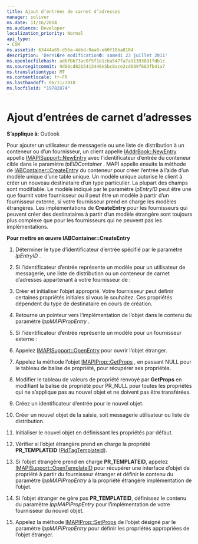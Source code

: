 ```yaml
---
title: Ajout d’entrées de carnet d’adresses
manager: soliver
ms.date: 11/16/2014
ms.audience: Developer
localization_priority: Normal
api_type:
- COM
ms.assetid: 63444a65-d56a-4dbd-9aa6-e60f18ba8104
description: 'Derni�re modification�: samedi 23 juillet 2011'
ms.openlocfilehash: adbfbb73ac0f5f1e1cba547fa7a91393891fdb1c
ms.sourcegitcommit: 9d60cd82b5413446e5bc8ace2cd689f683fb41a7
ms.translationtype: MT
ms.contentlocale: fr-FR
ms.lasthandoff: 06/11/2018
ms.locfileid: "19782874"
---
```

# <a name="adding-address-book-entries"></a>Ajout d’entrées de carnet d’adresses

  
  
**S’applique à**: Outlook 
  
Pour ajouter un utilisateur de messagerie ou une liste de distribution à un conteneur ou d’un fournisseur, un client appelle [IAddrBook::NewEntry](iaddrbook-newentry.md) appelle [IMAPISupport::NewEntry](imapisupport-newentry.md) avec l’identificateur d’entrée du conteneur cible dans le paramètre _lpEIDContainer_ . MAPI appelle ensuite la méthode de [IABContainer::CreateEntry](iabcontainer-createentry.md) du conteneur pour créer l’entrée à l’aide d’un modèle unique d’une table unique. Un modèle unique autorise le client à créer un nouveau destinataire d’un type particulier. La plupart des champs sont modifiable. Le modèle indiqué par le paramètre _lpEntryID_ peut être une que fournit votre fournisseur ou il peut être un modèle à partir d’un fournisseur externe, si votre fournisseur prend en charge les modèles étrangères. Les implémentations de **CreateEntry** pour les fournisseurs qui peuvent créer des destinataires à partir d’un modèle étrangère sont toujours plus complexe que pour les fournisseurs qui ne peuvent pas les implémentations. 
  
 **Pour mettre en œuvre IABContainer::CreateEntry**
  
1. Déterminer le type d’identificateur d’entrée spécifié par le paramètre _lpEntryID_ . 
    
2. Si l’identificateur d’entrée représente un modèle pour un utilisateur de messagerie, une liste de distribution ou un conteneur de carnet d’adresses appartenant à votre fournisseur de :
    
1. Créer et initialiser l’objet approprié. Votre fournisseur peut définir certaines propriétés initiales si vous le souhaitez. Ces propriétés dépendent du type de destinataire en cours de création. 
    
2. Retourne un pointeur vers l’implémentation de l’objet dans le contenu du paramètre _lppMAPIPropEntry_ . 
    
3. Si l’identificateur d’entrée représente un modèle pour un fournisseur externe :
    
1. Appelez [IMAPISupport::OpenEntry](imapisupport-openentry.md) pour ouvrir l’objet étranger. 
    
2. Appelez la méthode l’objet [IMAPIProp::GetProps](imapiprop-getprops.md) , en passant NULL pour le tableau de balise de propriété, pour récupérer ses propriétés. 
    
3. Modifier le tableau de valeurs de propriété renvoyé par **GetProps** en modifiant la balise de propriété pour PR_NULL pour toutes les propriétés qui ne s’applique pas au nouvel objet et ne doivent pas être transférées. 
    
4. Créez un identificateur d’entrée pour le nouvel objet. 
    
5. Créer un nouvel objet de la saisie, soit messagerie utilisateur ou liste de distribution.
    
6. Initialiser le nouvel objet en définissant les propriétés par défaut.
    
7. Vérifier si l’objet étrangère prend en charge la propriété **PR_TEMPLATEID** ([PidTagTemplateid](pidtagtemplateid-canonical-property.md)). 
    
8. Si l’objet étrangère prend en charge **PR_TEMPLATEID**, appelez [IMAPISupport::OpenTemplateID](imapisupport-opentemplateid.md) pour récupérer une interface d’objet de propriété à partir du fournisseur étranger et définir le contenu du paramètre _lppMAPIPropEntry_ à la propriété étrangère implémentation de l’objet. 
    
9. Si l’objet étranger ne gère pas **PR_TEMPLATEID**, définissez le contenu du paramètre _lppMAPIPropEntry_ pour l’implémentation de votre fournisseur du nouvel objet. 
    
10. Appelez la méthode [IMAPIProp::SetProps](imapiprop-setprops.md) de l’objet désigné par le paramètre _lppMAPIPropEntry_ pour définir les propriétés appropriées de l’objet étranger. 
    

